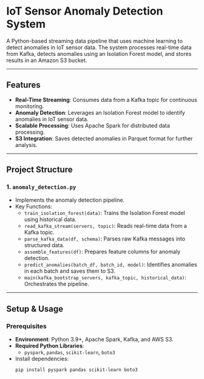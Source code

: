 # IoT Sensor Anomaly Detection System

A Python-based streaming data pipeline that uses machine learning to detect anomalies in IoT sensor data. The system processes real-time data from Kafka, detects anomalies using an Isolation Forest model, and stores results in an Amazon S3 bucket.

---

## Features

- **Real-Time Streaming**: Consumes data from a Kafka topic for continuous monitoring.
- **Anomaly Detection**: Leverages an Isolation Forest model to identify anomalies in IoT sensor data.
- **Scalable Processing**: Uses Apache Spark for distributed data processing.
- **S3 Integration**: Saves detected anomalies in Parquet format for further analysis.

---

## Project Structure

### 1. `anomaly_detection.py`
- Implements the anomaly detection pipeline.
- Key Functions:
  - `train_isolation_forest(data)`: Trains the Isolation Forest model using historical data.
  - `read_kafka_stream(servers, topic)`: Reads real-time data from a Kafka topic.
  - `parse_kafka_data(df, schema)`: Parses raw Kafka messages into structured data.
  - `assemble_features(df)`: Prepares feature columns for anomaly detection.
  - `predict_anomalies(batch_df, batch_id, model)`: Identifies anomalies in each batch and saves them to S3.
  - `main(kafka_bootstrap_servers, kafka_topic, historical_data)`: Orchestrates the pipeline.

---

## Setup & Usage

### Prerequisites
- **Environment**: Python 3.9+, Apache Spark, Kafka, and AWS S3.
- **Required Python Libraries**:
  - `pyspark`, `pandas`, `scikit-learn`, `boto3`
- Install dependencies:
  ```bash
  pip install pyspark pandas scikit-learn boto3
